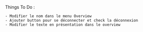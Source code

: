 

Things To Do :

    - Modifier le nom dans le menu Overview
    - Ajouter button pour se déconnecter et check la déconnexion
    - Modifier le texte en présentation dans le overview